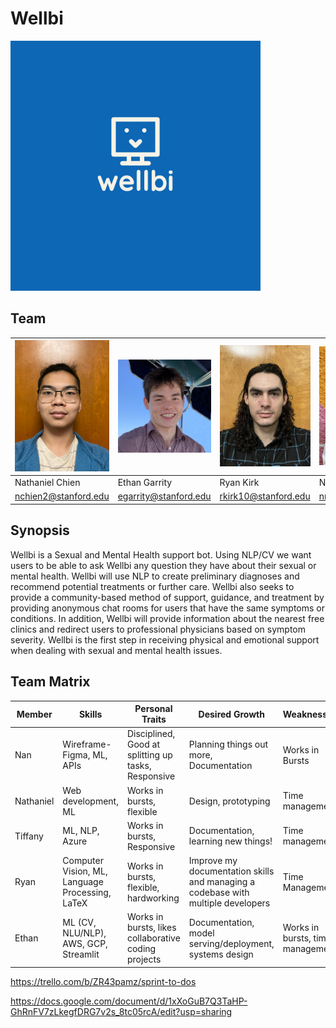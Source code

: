 # Wellbi
<img src="Photos/logo.jpeg" alt="drawing" width="400"/>

## Team
<img src="Photos/nathaniel.jpeg" alt="drawing" width="200"/> | <img src="Photos/ethan.jpeg" alt="drawing" width="200"/> | <img src="Photos/ryan.jpeg" alt="drawing" width="200"/> | <img src="Photos/nandini.jpeg" alt="drawing" width="200"/> | <img src="Photos/tiffany.jpg" alt="drawing" width="200"/>
--- | --- | --- | --- | ---
Nathaniel Chien | Ethan Garrity | Ryan Kirk | Nandini Naidu | Tiffany Shi
nchien2@stanford.edu | egarrity@stanford.edu | rkirk10@stanford.edu | nnaidu@stanford.edu | thshi@stanford.edu


## Synopsis

Wellbi is a Sexual and Mental Health support bot. Using NLP/CV we want users to be able to ask Wellbi any question they have about their sexual or mental health. Wellbi will use NLP to create preliminary diagnoses and recommend potential treatments or further care. Wellbi also seeks to provide a community-based method of support, guidance, and treatment by providing anonymous chat rooms for users that have the same symptoms or conditions. In addition, Wellbi will provide information about the nearest free clinics and redirect users to professional physicians based on symptom severity. Wellbi is the first step in receiving physical and emotional support when dealing with sexual and mental health issues.

## Team Matrix

Member | Skills | Personal Traits | Desired Growth | Weaknesses
--- | --- | --- | --- | ---
Nan | Wireframe-Figma, ML, APIs | Disciplined, Good at splitting up tasks, Responsive | Planning things out more, Documentation | Works in Bursts
Nathaniel | Web development, ML | Works in bursts, flexible | Design, prototyping | Time management
Tiffany | ML, NLP, Azure | Works in bursts, Responsive | Documentation, learning new things!  | Time management
Ryan | Computer Vision, ML, Language Processing, LaTeX | Works in bursts, flexible, hardworking | Improve my documentation skills and managing a codebase with multiple developers | Time Management
Ethan | ML (CV, NLU/NLP), AWS, GCP, Streamlit | Works in bursts, likes collaborative coding projects | Documentation, model serving/deployment, systems design | Works in bursts, time management


 

















 



https://trello.com/b/ZR43pamz/sprint-to-dos

https://docs.google.com/document/d/1xXoGuB7Q3TaHP-GhRnFV7zLkegfDRG7v2s_8tc05rcA/edit?usp=sharing
